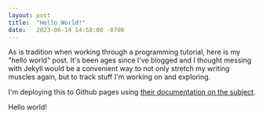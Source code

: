 ```yaml
---
layout: post
title:  "Hello World!"
date:   2023-06-14 14:58:00 -0700
---
```

As is tradition when working through a programming tutorial, here is my "hello world" post. It's been ages since I've blogged and I thought messing with Jekyll would be a convenient way to not only stretch my writing muscles again, but to track stuff I'm working on and exploring.

I'm deploying this to Github pages using [their documentation on the subject][tutorial].

Hello world!

[tutorial]: https://docs.github.com/en/pages/setting-up-a-github-pages-site-with-jekyll/about-github-pages-and-jekyll
